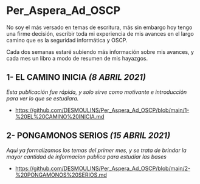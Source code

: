 # Per_Aspera_Ad_OSCP
No soy el más versado en temas de escritura, más sin embargo hoy tengo una firme decisión, escribir toda mi experiencia de mis avances en el largo camino que es la seguridad informática y OSCP.

Cada dos semanas estaré subiendo más información sobre mis avances, y cada mes un libro a modo de resumen de mis hayazgos.

## 1- EL CAMINO INICIA _(8 ABRIL 2021)_
_Esta publicación fue rápida, y solo sirve como motivante e introducción para ver lo que se estudiara._
* https://github.com/DESMOULINS/Per_Aspera_Ad_OSCP/blob/main/1-%20EL%20CAMINO%20INICIA.md

## 2- PONGAMONOS SERIOS _(15 ABRIL 2021)_
_Aqui ya formalizamos los temas del primer mes, y se trata de brindar la mayor cantidad de informacion publica para estudiar las bases_
* https://github.com/DESMOULINS/Per_Aspera_Ad_OSCP/blob/main/2-%20PONGAMONOS%20SERIOS.md
